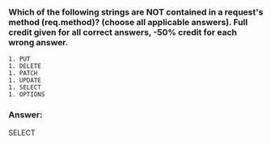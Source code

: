 ### Which of the following strings are NOT contained in a request's method (req.method)?  (choose all applicable answers). Full credit given for all correct answers, -50% credit for each wrong answer.

```
1. PUT
1. DELETE
1. PATCH
1. UPDATE
1. SELECT
1. OPTIONS
```


### Answer:

 SELECT